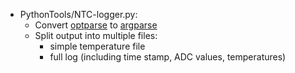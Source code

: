 * PythonTools/NTC-logger.py:
  * Convert [optparse][] to [argparse][]
  * Split output into multiple files:
    * simple temperature file
    * full log (including time stamp, ADC values, temperatures)

[optparse]: http://docs.python.org/library/optparse.html
[argparse]: http://docs.python.org/library/argparse.html
